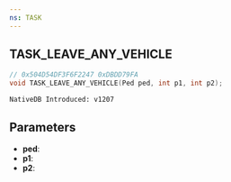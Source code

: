 ```yaml
---
ns: TASK
---
```

## TASK_LEAVE_ANY_VEHICLE

```c
// 0x504D54DF3F6F2247 0xDBDD79FA
void TASK_LEAVE_ANY_VEHICLE(Ped ped, int p1, int p2);
```

```
NativeDB Introduced: v1207
```

## Parameters
* **ped**:
* **p1**:
* **p2**:

